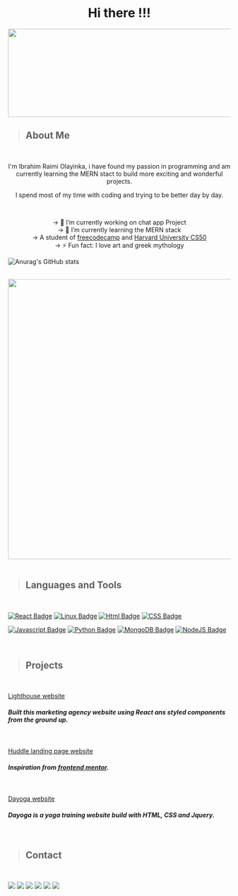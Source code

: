 <span align="center">

# Hi there !!!

<p><img src="https://gist.githubusercontent.com/rowhitswami/8e1b262ffc0f2368890b72fbe26bacb5/raw/068f8cb8d21e579e5d46f75918c64eeaf97f19a0/hello.gif" width="600" height="200"></p>

</span>

> ## About Me

<br>

<span align="center">

<p>I'm Ibrahim Raimi Olayinka, i have found my passion in programming and am currently learning the MERN stact to build more exciting and wonderful projects.</p>

<p>I spend most of my time with coding and trying to be better day by day.</p>

<br>

-> 🔭 I’m currently working on chat app Project <br>
-> 🌱 I’m currently learning the MERN stack <br>
-> A student of <a href="https://www.freecodecamp.org">freecodecamp</a> and <a href="https://online-learning.harvard.edu/course/cs50-introduction-computer-science?delta=0">Harvard University CS50</a> <br>
-> ⚡ Fun fact: I love art and greek mythology 

</span>


![Anurag's GitHub stats](https://github-readme-stats.vercel.app/api?username=IbrahimOlayinka&show_icons=true&theme=radical)

<br>

<img src="https://activity-graph.herokuapp.com/graph?username=IbrahimOlayinka&theme=react-dark" width="635" /> 


<br>
<br>

> ## Languages and Tools

<br>

[![React Badge](https://img.shields.io/badge/React-20232A?style=for-the-badge&logo=react&logoColor=61DAFB)](#)
[![Linux Badge](https://img.shields.io/badge/Linux-FCC624?style=for-the-badge&logo=linux&logoColor=black)](#)
[![Html Badge](https://img.shields.io/badge/HTML5-E34F26?style=for-the-badge&logo=html5&logoColor=white)](#)
[![CSS Badge](https://img.shields.io/badge/CSS3-1572B6?style=for-the-badge&logo=css3&logoColor=white)](#)
<br>

[![Javascript Badge](https://img.shields.io/badge/JavaScript-F7DF1E?style=for-the-badge&logo=javascript&logoColor=black)](#)
[![Python Badge](https://img.shields.io/badge/Python-14354C?style=for-the-badge&logo=python&logoColor=white)](#)
[![MongoDB Badge](https://img.shields.io/badge/MongoDB-4EA94B?style=for-the-badge&logo=mongodb&logoColor=white)](#)
[![NodeJS Badge](https://img.shields.io/badge/Node.js-43853D?style=for-the-badge&logo=node.js&logoColor=white)](#)

<br>

> ## Projects

<br>

[Lighthouse website](https://lighthouse-agency.netlify.app/)

##### Built this marketing agency website using React ans styled components from the ground up.

<br>

[Huddle landing page website](https://huddle-fans.netlify.app/)

##### Inspiration from <a href="https://frontendmentor.io">frontend mentor</a>.

<br>

[Dayoga website](https://dayoga.netlify.app/)

##### Dayoga is a yoga training website build with HTML, CSS and Jquery.

<br>

> ## Contact 

<br>


  <a href="https://wa.me/+2348076195834"> <img src="https://img.shields.io/badge/WhatsApp-25D366?style=for-the-badge&logo=whatsapp&logoColor=white"></a>
  <a href="mailto: raimiibrahim44@gmail.com"> <img src="https://img.shields.io/badge/Gmail-D14836?style=for-the-badge&logo=gmail&logoColor=white"></a>
  <a href="https://www.facebook.com/ibrahim.raimi.520"> <img src="https://img.shields.io/badge/Facebook-1877F2?style=for-the-badge&logo=facebook&logoColor=white"></a>
  <a href="https://twitter.com/ibrahim_raimi_"> <img src="https://img.shields.io/badge/Twitter-1DA1F2?style=for-the-badge&logo=twitter&logoColor=white"></a>
  <a href="https://www.linkedin.com/in/ibrahim-raimi-olayinka/"> <img src="https://img.shields.io/badge/LinkedIn-0077B5?style=for-the-badge&logo=linkedin&logoColor=white"></a>
  <a href="https://instagram.com/ibrahim_raimi_">
  <img src="https://img.shields.io/badge/Instagram-E4405F?style=for-the-badge&logo=instagram&logoColor=white">
  </a>
